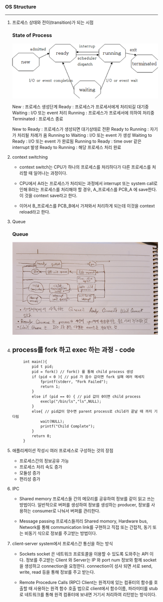 ### OS Structure
-------------------------------------------
1. 프로세스 상태와 전이(transition)가 되는 시점
    ### State of Process <br>
    ![3-1](./image/3-1.png)

    New : 프로세스 생성단계
    Ready : 프로세스가 프로세서에게 처리되길 대기중
    Waiting : I/O 또는 event 처리
    Running : 프로세스가 프로세서에 의하여 처리중
    Terminated : 프로세스 종료

    New to Ready : 프로세스가 생성되면 대기상태로 전환
    Ready to Running : 자기가 처리될 차례가 옴
    Running to Waiting : I/O 또는 event 가 생성
    Waiting to Ready : I/O 또는 event 가 완료됨
    Running to Ready : time over 같은 interrupt 발생
    Ready to Running : 해당 프로세스 처리 완료

2. context switching
    - context switch는 CPU가 하나의 프로세스를 처리하다가 다른 프로세스를 처리할 때 일어나는 과정이다.

    - CPU에서 A라는 프로세스가 처리되는 과정에서 interrupt 또는 system call로 인해 B라는 프로세스를 처리해야 할 경우, A_프로세스를 PCB_A 에 save한다. 이 것을 context save라고 한다.

    - 이어서 B_프로세스를 PCB_B에서 가져와서 처리하게 되는데 이것을 context reload라고 한다.

3. Queue
    ### Queue <br>
    ![3-2](./image/3-2.png)

4. process를 fork 하고 exec 하는 과정 - code
    - 
            int main(){
                pid t pid;
                pid = fork() // fork() 를 통해 child process 생성
                if (pid < 0 ){ // pid 가 음수 값이면 fork 실패 에러 메세지
                    fprintf(stderr, "Fork Failed");
                    return 1;
                }
                else if (pid == 0) { // pid 값이 0이면 child process
                    execlp("/bin/ls","ls",NULL);
                }
                else{ // pid값이 양수면 parent process로 child가 끝날 때 까지 기다림
                    wait(NULL);
                    printf("Child Complete");
                }
                return 0;
            }

5. 애플리케이션 작성시 여러 프로세스로 구성하는 것의 장점
    - 프로세스간의 정보공유 가능
    - 프로세스 처리 속도 증가
    - 모듈성 증가
    - 편리성 증가


6. IPC
    - Shared memory
        프로세스들 간의 메모리를 공유하여 정보를 같이 읽고 쓰는 방법이다.
        일반적으로 버퍼를 생성하여 정보를 생성하는 producer, 정보를 사용하는 consumer로 나눠서 버퍼를 관리한다.

    - Message passing
        프로세스들끼리 Shared momory, Hardware bus, Network를 통해 communication link를 구현하고 직접 또는 간접적, 동기 또는 비동기 식으로 정보를 주고받는 방법이다.

7. client-server system에서 프로세스간 통신을 하는 방식
    - Sockets
        socket 은 네트워크 프로토콜을 이용할 수 있도록 도와주는 API 이다. 
        정보를 주고받는 Client 와 Server는 IP 와 port num 정보와 함께 socket을 생성하고 connection을 요청한다. connection이 성사 되면 서로 send, write, read 등을 통해 정보를 주고 받는다.

    - Remote Procedure Calls (RPC)
        Client는 원격지에 있는 컴퓨터의 함수를 호출할 때 사용하는 원격 함수 호출 법으로 client에서 함수이름, 파라미터를 stub로 네트워크를 통해 원격 컴퓨터에 보내면 거기서 처리하여 리턴받는 방식이다.
    